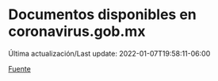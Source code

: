 # Documentos disponibles en coronavirus.gob.mx

Última actualización/Last update: 2022-01-07T19:58:11-06:00

 [Fuente](https://coronavirus.gob.mx/)
